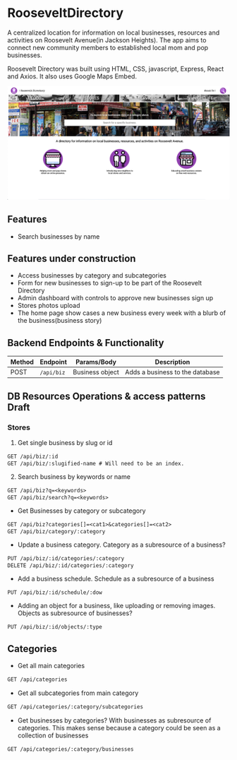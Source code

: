 # RooseveltDirectory

A centralized location for information on local businesses, resources and activities on Roosevelt Avenue(in Jackson Heights).
The app aims to connect new community members to established local mom and pop businesses.  

Roosevelt Directory was built using HTML, CSS, javascript, Express, React and Axios. It also uses Google Maps Embed.

![Roosevelt Directory Home Page](./docs/assets/rd-landing.png)

## Features

* Search businesses by name

## Features under construction

* Access businesses by category and subcategories
* Form for new businesses to sign-up to be part of the Roosevelt Directory
* Admin dashboard with controls to approve new businesses sign up
* Stores photos upload
* The home page show cases a new business every week with a blurb of the business(business story)

## Backend Endpoints & Functionality

| Method | Endpoint   | Params/Body     | Description                     |
| ------ | ---------- | --------------- | ------------------------------- |
| POST   | `/api/biz` | Business object | Adds a business to the database |

## DB Resources Operations & access patterns Draft

### Stores
1. Get single business by slug or id
```
GET /api/biz/:id
GET /api/biz/:slugified-name # Will need to be an index.
```
2. Search business by keywords or name
```
GET /api/biz?q=<keywords>
GET /api/biz/search?q=<keywords>
```

* Get Businesses by category or subcategory
```
GET /api/biz?categories[]=<cat1>&categories[]=<cat2>
GET /api/biz/category/:category
```

* Update a business category. Category as a subresource of a business?
```
PUT /api/biz/:id/categories/:category
DELETE /api/biz/:id/categories/:category
```
* Add a business schedule. Schedule as a subresource of a business
```
PUT /api/biz/:id/schedule/:dow
```
* Adding an object for a business, like uploading or removing images. Objects as subresource of businesses?
```
PUT /api/biz/:id/objects/:type
```

## Categories
* Get all main categories

```txt
GET /api/categories
```

* Get all subcategories from main category

```txt
GET /api/categories/:category/subcategories
```

* Get businesses by categories? With businesses as subresource of categories.
This makes sense because a category could be seen as a collection of businesses

```txt
GET /api/categories/:category/businesses
```
